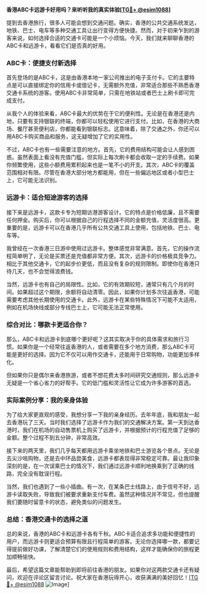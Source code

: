 **香港ABC卡远游卡好用吗？来听听我的真实体验[[TG💪+ @esim1088](https://t.me/s/esim1088)]**

提到去香港旅行，很多人可能会想到交通问题。确实，香港的公共交通系统发达，地铁、巴士、电车等多种交通工具让出行变得方便快捷。然而，对于初来乍到的游客来说，如何选择合适的交通卡可能是一个小烦恼。今天，我们就来聊聊香港的ABC卡和远游卡，看看它们是否真的好用。

### ABC卡：便捷支付新选择

首先登场的是ABC卡，这是由香港本地一家公司推出的电子支付卡。它的主要特点是可以直接绑定你的信用卡或借记卡，无需额外充值，非常适合那些不熟悉香港交通卡系统的游客。使用ABC卡非常简单，只需在地铁站或者巴士上刷卡即可完成支付。

从我个人的体验来看，ABC卡最大的优势在于它的便利性。无论是在香港还是内地，只要有支持银联的终端，你都可以轻松使用它进行支付。比如，在香港的大商场、餐厅甚至便利店，你都能看到银联标志。这意味着，除了交通之外，你还可以用ABC卡购买商品和服务，这无疑增加了它的实用性。

不过，ABC卡也有一些需要注意的地方。首先，它的费用结构可能会让人感到困惑。虽然表面上看没有充值门槛，但实际上每次刷卡都会收取一定的手续费。如果你频繁使用，这些小额费用累积起来也是一笔不小的开支。其次，ABC卡的覆盖范围相对有限。尽管在香港大部分地方都能用，但在一些偏远地区或者小型巴士上，它可能无法识别。

### 远游卡：适合短途游客的选择

接下来是远游卡，这款卡专为短期访港游客设计。它的特点是价格低廉，且不需要任何押金。购买后，你可以根据自己的行程选择不同的金额充值，灵活度很高。更重要的是，远游卡可以在香港几乎所有公共交通工具上使用，包括地铁、巴士、电车等。

我曾经在一次香港三日游中使用过远游卡。整体感觉非常满意。首先，它的操作流程简单明了，无论是买票还是充值都非常方便。其次，远游卡的价格极具竞争力。相比于其他交通卡，它的起步价更低，而且没有复杂的规则限制。即使你在香港只待几天，也不会觉得浪费钱。

当然，远游卡也有自己的局限性。比如，它的有效期较短，通常只有几个月的时间。如果超过这个期限，余额将自动清零。因此，如果你计划多次往返香港，可能需要考虑其他长期使用的交通卡。此外，远游卡在某些特殊情况下可能不太适用，例如在机场快线或部分专线巴士上，它可能无法正常使用。

### 综合对比：哪款卡更适合你？

那么，ABC卡和远游卡到底哪个更好呢？这其实取决于你的具体需求和旅行习惯。如果你是一个经常往返香港的人，或者需要在多个地方消费，那么ABC卡可能是更好的选择。因为它不仅可以用作交通卡，还能用于日常购物，功能更加多样化。

但如果你只是偶尔来香港旅游，或者不想花费太多时间研究交通规则，那么远游卡无疑是一个省心省力的好帮手。它的低门槛和灵活性让它成为许多游客的首选。

### 实际案例分享：我的亲身体验

为了给大家更直观的感受，我想分享一下我的亲身经历。去年年底，我和朋友一起去香港玩了三天。当时我们选择了远游卡作为我们的交通解决方案。第一天到达香港时，我们在机场的自动售票机上购买了远游卡，并根据预计的行程充值了足够的金额。整个过程不到五分钟，非常高效。

接下来的两天里，我们几乎每天都用远游卡乘坐地铁和巴士游览各个景点。无论是去尖沙咀购物，还是去中环品尝美食，远游卡都表现得非常稳定可靠。最让我印象深刻的是，在一次误乘巴士的情况下，我们通过远游卡顺利地换乘到了正确的线路，完全没有耽误行程。

当然，我们也遇到了一些小插曲。有一次，在某条巴士线路上，由于信号不好，远游卡读取失败，导致我们被要求重新支付车费。虽然这种情况并不常见，但也提醒我们要随时留意卡的状态，避免类似的问题发生。

### 总结：香港交通卡的选择之道

总的来说，香港的ABC卡和远游卡各有千秋。ABC卡适合追求多功能和便捷性的用户，而远游卡则更适合预算有限且行程简单的游客。无论你选择哪一款，都要记得提前做好功课，了解清楚它们的使用规则和费用结构，这样才能确保你的旅程更加顺畅愉快。

最后，希望这篇文章能帮助到即将前往香港的朋友。如果你对这两款交通卡还有疑问，欢迎在评论区留言讨论。祝大家在香港玩得开心，收获满满的美好回忆！[[TG💪+ @esim1088](https://t.me/s/esim1088) ![Image](https://i.postimg.cc/4NQfJmqS/Snipaste-2025-05-13-00-14-12.png)]